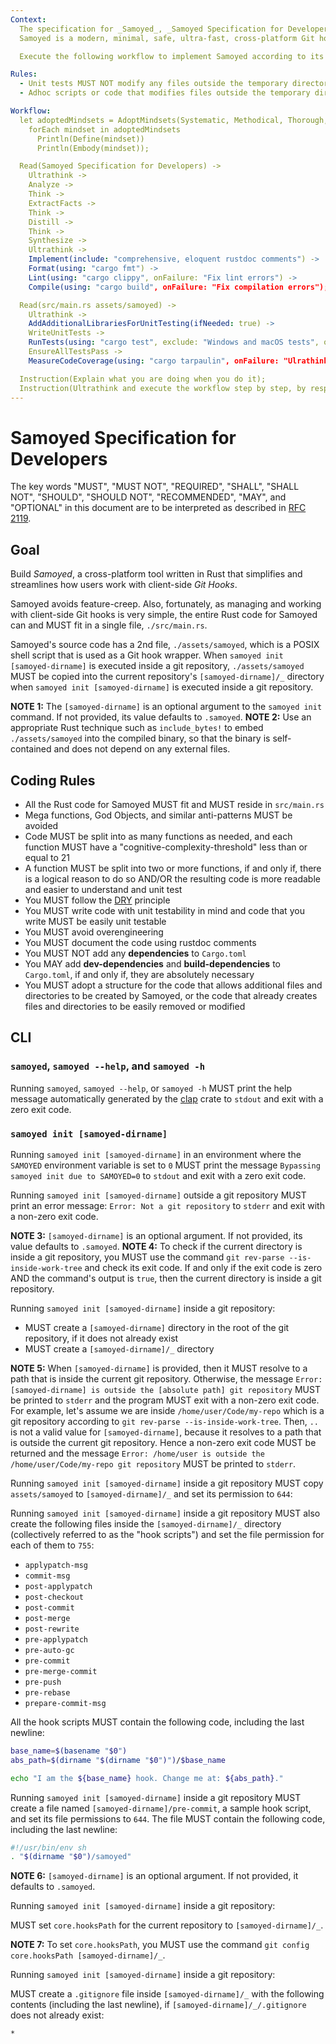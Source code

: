 ```yaml
---
Context:
  The specification for _Samoyed_, _Samoyed Specification for Developers_, is written below, after this front matter.
  Samoyed is a modern, minimal, safe, ultra-fast, cross-platform Git hooks manager.

  Execute the following workflow to implement Samoyed according to its specification in Rust.

Rules:
  - Unit tests MUST NOT modify any files outside the temporary directories created for testing and the `/tmp` directory.
  - Adhoc scripts or code that modifies files outside the temporary directories created for testing and the `/tmp` directory MUST NOT be written.

Workflow:
  let adoptedMindsets = AdoptMindsets(Systematic, Methodical, Thorough, Exact, Diligent) in
    forEach mindset in adoptedMindsets
      Println(Define(mindset))
      Println(Embody(mindset));

  Read(Samoyed Specification for Developers) ->
    Ultrathink ->
    Analyze ->
    Think ->
    ExtractFacts ->
    Think ->
    Distill ->
    Think ->
    Synthesize ->
    Ultrathink ->
    Implement(include: "comprehensive, eloquent rustdoc comments") ->
    Format(using: "cargo fmt") ->
    Lint(using: "cargo clippy", onFailure: "Fix lint errors") ->
    Compile(using: "cargo build", onFailure: "Fix compilation errors");

  Read(src/main.rs assets/samoyed) ->
    Ultrathink ->
    AddAdditionalLibrariesForUnitTesting(ifNeeded: true) ->
    WriteUnitTests ->
    RunTests(using: "cargo test", exclude: "Windows and macOS tests", onFailure: "Ultrathink, find and fix root cause of test failures") ->
    EnsureAllTestsPass ->
    MeasureCodeCoverage(using: "cargo tarpaulin", onFailure: "Ulrathink, strategize, and write more unit tests to improve coverage");

  Instruction(Explain what you are doing when you do it);
  Instruction(Ultrathink and execute the workflow step by step, by respecting the adopted mindsets);
---
```


# Samoyed Specification for Developers

The key words "MUST", "MUST NOT", "REQUIRED", "SHALL", "SHALL NOT", "SHOULD", "SHOULD NOT", "RECOMMENDED", "MAY", and "OPTIONAL" in this document are to be interpreted as described in [RFC 2119](https://datatracker.ietf.org/doc/html/rfc2119).

## Goal

Build _Samoyed_, a cross-platform tool written in Rust that simplifies and streamlines how users work with client-side _Git Hooks_.

Samoyed avoids feature-creep. Also, fortunately, as managing and working with client-side Git hooks is very simple, the entire Rust code for Samoyed can and MUST fit in a single file, `./src/main.rs`.

Samoyed's source code has a 2nd file, `./assets/samoyed`, which is a POSIX shell script that is used as a Git hook wrapper. When `samoyed init [samoyed-dirname]` is executed inside a git repository, `./assets/samoyed` MUST be copied into the current repository's `[samoyed-dirname]/_` directory when `samoyed init [samoyed-dirname]` is executed inside a git repository.

**NOTE 1:** The `[samoyed-dirname]` is an optional argument to the `samoyed init` command. If not provided, its value defaults to `.samoyed`.
**NOTE 2:** Use an appropriate Rust technique such as `include_bytes!` to embed `./assets/samoyed` into the compiled binary, so that the binary is self-contained and does not depend on any external files.

## Coding Rules

* All the Rust code for Samoyed MUST fit and MUST reside in `src/main.rs`
* Mega functions, God Objects, and similar anti-patterns MUST be avoided
* Code MUST be split into as many functions as needed, and each function MUST have a "cognitive-complexity-threshold" less than or equal to 21
* A function MUST be split into two or more functions, if and only if, there is a logical reason to do so AND/OR the resulting code is more readable and easier to understand and unit test
* You MUST follow the [DRY](https://en.wikipedia.org/wiki/Don%27t_repeat_yourself) principle
* You MUST write code with unit testability in mind and code that you write MUST be easily unit testable
* You MUST avoid overengineering
* You MUST document the code using rustdoc comments
* You MUST NOT add any **dependencies** to `Cargo.toml`
* You MAY add **dev-dependencies** and **build-dependencies** to `Cargo.toml`, if and only if, they are absolutely necessary
* You MUST adopt a structure for the code that allows additional files and directories to be created by Samoyed, or the code that already creates files and directories to be easily removed or modified

## CLI

### `samoyed`, `samoyed --help`, and `samoyed -h`

Running `samoyed`, `samoyed --help`, or `samoyed -h` MUST print the help message automatically generated by the [clap](https://crates.io/crates/clap) crate to `stdout` and exit with a zero exit code.

### `samoyed init [samoyed-dirname]`

Running `samoyed init [samoyed-dirname]` in an environment where the `SAMOYED` environment variable is set to `0` MUST print the message `Bypassing samoyed init due to SAMOYED=0` to `stdout` and exit with a zero exit code.

Running `samoyed init [samoyed-dirname]` outside a git repository MUST print an error message: `Error: Not a git repository` to `stderr` and exit with a non-zero exit code.

**NOTE 3:** `[samoyed-dirname]` is an optional argument. If not provided, its value defaults to `.samoyed`.
**NOTE 4:** To check if the current directory is inside a git repository, you MUST use the command `git rev-parse --is-inside-work-tree` and check its exit code. If and only if the exit code is zero AND the command's output is `true`, then the current directory is inside a git repository.

Running `samoyed init [samoyed-dirname]` inside a git repository:

* MUST create a `[samoyed-dirname]` directory in the root of the git repository, if it does not already exist
* MUST create a `[samoyed-dirname]/_` directory

**NOTE 5:** When `[samoyed-dirname]` is provided, then it MUST resolve to a path that is inside the current git repository. Otherwise, the message `Error: [samoyed-dirname] is outside the [absolute path] git repository` MUST be printed to `stderr` and the program MUST exit with a non-zero exit code. For example, let's assume we are inside `/home/user/Code/my-repo` which is a git repository according to `git rev-parse --is-inside-work-tree`. Then, `..` is not a valid value for `[samoyed-dirname]`, because it resolves to a path that is outside the current git repository. Hence a non-zero exit code MUST be returned and the message `Error: /home/user is outside the /home/user/Code/my-repo git repository` MUST be printed to `stderr`.

Running `samoyed init [samoyed-dirname]` inside a git repository MUST copy `assets/samoyed` to `[samoyed-dirname]/_` and set its permission to `644`:

Running `samoyed init [samoyed-dirname]` inside a git repository MUST also create the following files inside the `[samoyed-dirname]/_` directory (collectively referred to as the "hook scripts") and set the file permission for each of them to `755`:

* `applypatch-msg`
* `commit-msg`
* `post-applypatch`
* `post-checkout`
* `post-commit`
* `post-merge`
* `post-rewrite`
* `pre-applypatch`
* `pre-auto-gc`
* `pre-commit`
* `pre-merge-commit`
* `pre-push`
* `pre-rebase`
* `prepare-commit-msg`

All the hook scripts MUST contain the following code, including the last newline:

```sh
base_name=$(basename "$0")
abs_path=$(dirname "$(dirname "$0")")/$base_name

echo "I am the ${base_name} hook. Change me at: ${abs_path}."

```

Running `samoyed init [samoyed-dirname]` inside a git repository MUST create a file named `[samoyed-dirname]/pre-commit`, a sample hook script, and set its file permissions to `644`. The file MUST contain the following code, including the last newline:

```sh
#!/usr/bin/env sh
. "$(dirname "$0")/samoyed"

```

**NOTE 6:** `[samoyed-dirname]` is an optional argument. If not provided, it defaults to `.samoyed`.

Running `samoyed init [samoyed-dirname]` inside a git repository:

MUST set `core.hooksPath` for the current repository to `[samoyed-dirname]/_`.

**NOTE 7:** To set `core.hooksPath`, you MUST use the command `git config core.hooksPath [samoyed-dirname]/_`.

Running `samoyed init [samoyed-dirname]` inside a git repository:

MUST create a `.gitignore` file inside `[samoyed-dirname]/_` with the following contents (including the last newline), if `[samoyed-dirname]/_/.gitignore` does not already exist:

```
*

```
